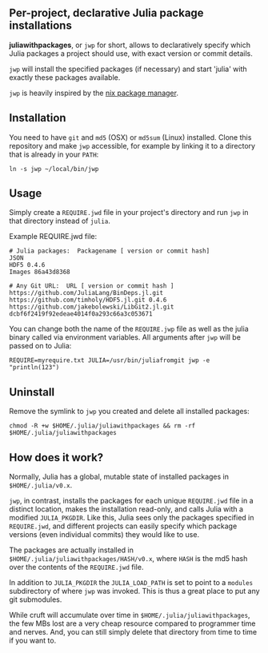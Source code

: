 ## Per-project, declarative Julia package installations

**juliawithpackages**, or `jwp` for short, allows to declaratively specify which Julia packages a project should use, with exact version or commit details.

`jwp` will install the specified packages (if necessary) and start 'julia' with exactly these packages available. 

`jwp` is heavily inspired by the [nix package manager](http://nixos.org/nix/).

## Installation

You need to have `git` and `md5` (OSX) or `md5sum` (Linux) installed. Clone this repository and make `jwp` accessible, for example by linking it to a directory that is already in your `PATH`:

```
ln -s jwp ~/local/bin/jwp
```

## Usage

Simply create a `REQUIRE.jwd` file in your project's directory and run `jwp` in that directory instead of `julia`. 

Example REQUIRE.jwd file:

```
# Julia packages:  Packagename [ version or commit hash]
JSON
HDF5 0.4.6
Images 86a43d8368

# Any Git URL:  URL [ version or commit hash ]
https://github.com/JuliaLang/BinDeps.jl.git
https://github.com/timholy/HDF5.jl.git 0.4.6
https://github.com/jakebolewski/LibGit2.jl.git dcbf6f2419f92edeae4014f0a293c66a3c053671
```

You can change both the name of the `REQUIRE.jwp` file as well as the julia binary called via environment variables. All arguments after `jwp` will be passed on to Julia:

```
REQUIRE=myrequire.txt JULIA=/usr/bin/juliafromgit jwp -e "println(123")
```

## Uninstall

Remove the symlink to `jwp` you created and delete all installed packages:

```
chmod -R +w $HOME/.julia/juliawithpackages && rm -rf $HOME/.julia/juliawithpackages
```

## How does it work?

Normally, Julia has a global, mutable state of installed packages in `$HOME/.julia/v0.x`.

`jwp`, in contrast, installs the packages for each unique `REQUIRE.jwd` file in a distinct location, makes the installation read-only, and calls Julia with a modified `JULIA_PKGDIR`. Like this, Julia sees only the packages specified in `REQUIRE.jwd`, and different projects can easily specify which package versions (even individual commits) they would like to use.

The packages are actually installed in `$HOME/.julia/juliawithpackages/HASH/v0.x`, where `HASH` is the md5 hash over the contents of the `REQUIRE.jwd` file.

In addition to `JULIA_PKGDIR` the `JULIA_LOAD_PATH` is set to point to a `modules` subdirectory of where `jwp` was invoked. This is thus a great place to put any git submodules.

While cruft will accumulate over time in `$HOME/.julia/juliawithpackages`, the few MBs lost are a very cheap resource compared to programmer time and nerves. And, you can still simply delete that directory from time to time if you want to.

